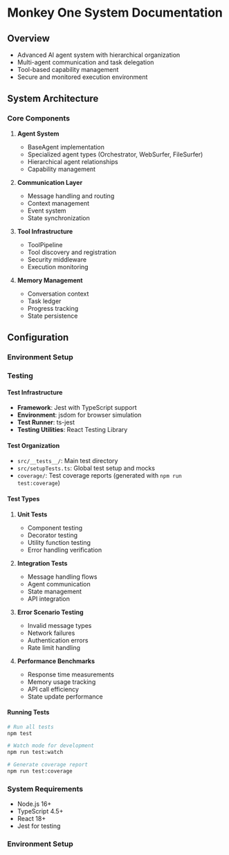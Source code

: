 # Monkey One System Documentation

## Overview
- Advanced AI agent system with hierarchical organization
- Multi-agent communication and task delegation
- Tool-based capability management
- Secure and monitored execution environment

## System Architecture

### Core Components
1. **Agent System**
   - BaseAgent implementation
   - Specialized agent types (Orchestrator, WebSurfer, FileSurfer)
   - Hierarchical agent relationships
   - Capability management

2. **Communication Layer**
   - Message handling and routing
   - Context management
   - Event system
   - State synchronization

3. **Tool Infrastructure**
   - ToolPipeline
   - Tool discovery and registration
   - Security middleware
   - Execution monitoring

4. **Memory Management**
   - Conversation context
   - Task ledger
   - Progress tracking
   - State persistence

## Configuration

### Environment Setup

### Testing

#### Test Infrastructure

- **Framework**: Jest with TypeScript support
- **Environment**: jsdom for browser simulation
- **Test Runner**: ts-jest
- **Testing Utilities**: React Testing Library

#### Test Organization

- `src/__tests__/`: Main test directory
- `src/setupTests.ts`: Global test setup and mocks
- `coverage/`: Test coverage reports (generated with `npm run test:coverage`)

#### Test Types

1. **Unit Tests**
   - Component testing
   - Decorator testing
   - Utility function testing
   - Error handling verification

2. **Integration Tests**
   - Message handling flows
   - Agent communication
   - State management
   - API integration

3. **Error Scenario Testing**
   - Invalid message types
   - Network failures
   - Authentication errors
   - Rate limit handling

4. **Performance Benchmarks**
   - Response time measurements
   - Memory usage tracking
   - API call efficiency
   - State update performance

#### Running Tests

```bash
# Run all tests
npm test

# Watch mode for development
npm run test:watch

# Generate coverage report
npm run test:coverage
```

### System Requirements
- Node.js 16+
- TypeScript 4.5+
- React 18+
- Jest for testing

### Environment Setup
